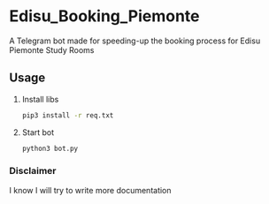 # Edisu_Booking_Piemonte
A Telegram bot made for speeding-up the booking process for Edisu Piemonte Study Rooms

## Usage
1. Install libs
   ```bash
   pip3 install -r req.txt
   ```
2. Start bot
   ```bash
   python3 bot.py
   ```
### Disclaimer
I know I will try to write more documentation

